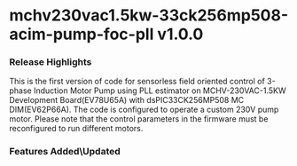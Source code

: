 # mchv230vac1.5kw-33ck256mp508-acim-pump-foc-pll v1.0.0
### Release Highlights
This is the first version of code for sensorless field oriented control of 3-phase Induction Motor Pump using PLL estimator on MCHV-230VAC-1.5KW Development Board(EV78U65A) with dsPIC33CK256MP508 MC DIM(EV62P66A). 
The code is configured to operate a custom 230V pump motor. Please note that the control parameters in the firmware must be reconfigured to run different motors.


### Features Added\Updated



